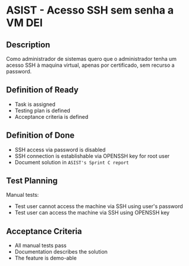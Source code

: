 # ASIST - Acesso SSH sem senha a VM DEI

## Description

Como administrador de sistemas quero que o administrador tenha um acesso SSH à
maquina virtual, apenas por certificado, sem recurso a password.

## Definition of Ready

- Task is assigned
- Testing plan is defined
- Acceptance criteria is defined

## Definition of Done

- SSH access via password is disabled
- SSH connection is establishable via OPENSSH key for root user
- Document solution in `ASIST's Sprint C report`

## Test Planning

Manual tests:

- Test user cannot access the machine via SSH using user's password
- Test user can access the machine via SSH using OPENSSH key

## Acceptance Criteria

- All manual tests pass
- Documentation describes the solution
- The feature is demo-able
